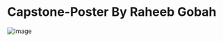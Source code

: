 # Capstone-Poster By Raheeb Gobah
![image](https://github.com/user-attachments/assets/1c920ac9-54b0-4762-80ae-2bc9c137c1b4)
